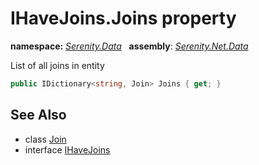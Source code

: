 # IHaveJoins.Joins property
**namespace:** *[Serenity.Data](../../README.md#serenity.data-namespace)*   **assembly**: *[Serenity.Net.Data](../../README.md)*

List of all joins in entity

```csharp
public IDictionary<string, Join> Joins { get; }
```

## See Also

* class [Join](../Join.md)
* interface [IHaveJoins](../IHaveJoins.md)